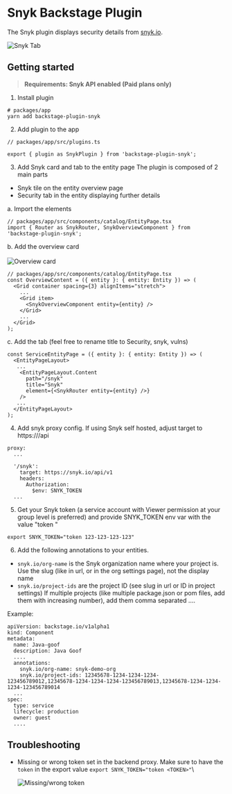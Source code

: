 # Snyk Backstage Plugin

The Snyk plugin displays security details from [snyk.io](https://snyk.io/).

![Snyk Tab](https://storage.googleapis.com/snyk-technical-services.appspot.com/backstage-screenshots/backstage-snyk-plugin-tab.png)

## Getting started

> **Requirements: Snyk API enabled (Paid plans only)**

1. Install plugin
```
# packages/app
yarn add backstage-plugin-snyk
```

2. Add plugin to the app
```
// packages/app/src/plugins.ts

export { plugin as SnykPlugin } from 'backstage-plugin-snyk';

```

3. Add Snyk card and tab to the entity page
The plugin is composed of 2 main parts
- Snyk tile on the entity overview page
- Security tab in the entity displaying further details

a. Import the elements
```
// packages/app/src/components/catalog/EntityPage.tsx
import { Router as SnykRouter, SnykOverviewComponent } from 'backstage-plugin-snyk';

```

b. Add the overview card\
\
![Overview card](https://storage.googleapis.com/snyk-technical-services.appspot.com/backstage-screenshots/backstage-plugin-overview-card.png)

```
// packages/app/src/components/catalog/EntityPage.tsx
const OverviewContent = ({ entity }: { entity: Entity }) => (
  <Grid container spacing={3} alignItems="stretch">
    ...
    <Grid item>        
      <SnykOverviewComponent entity={entity} />
    </Grid>
    ...
  </Grid>
);
```

c. Add the tab (feel free to rename title to Security, snyk, vulns)
```
const ServiceEntityPage = ({ entity }: { entity: Entity }) => (
  <EntityPageLayout>
   ...
    <EntityPageLayout.Content
      path="/snyk"
      title="Snyk"
      element={<SnykRouter entity={entity} />}
    />
   ...
  </EntityPageLayout>
);
```

4. Add snyk proxy config. If using Snyk self hosted, adjust target to https://<YOURHOSTNAME>/api
```
proxy:
  ...

  '/snyk':
    target: https://snyk.io/api/v1
    headers:
      Authorization:
        $env: SNYK_TOKEN
  ...
```

5. Get your Snyk token (a service account with Viewer permission at your group level is preferred) and provide SNYK_TOKEN env var with the value "token <YOURTOKEN>"
```
export SNYK_TOKEN="token 123-123-123-123"
```

6. Add the following annotations to your entities.
- `snyk.io/org-name` is the Snyk organization name where your project is. Use the slug (like in url, or in the org settings page), not the display name
- `snyk.io/project-ids` are the project ID (see slug in url or ID in project settings)
If multiple projects (like multiple package.json or pom files, add them with increasing number), add them comma separated
....


Example:
```
apiVersion: backstage.io/v1alpha1
kind: Component
metadata:
  name: Java-goof
  description: Java Goof
  ....
  annotations:
    snyk.io/org-name: snyk-demo-org
    snyk.io/project-ids: 12345678-1234-1234-1234-123456789012,12345678-1234-1234-1234-123456789013,12345678-1234-1234-1234-123456789014
  ...
spec:
  type: service
  lifecycle: production
  owner: guest
  ....
```


## Troubleshooting

- Missing or wrong token set in the backend proxy. Make sure to have the `token` in the export value
`export SNYK_TOKEN="token <TOKEN>"`\

    ![Missing/wrong token](https://storage.googleapis.com/snyk-technical-services.appspot.com/backstage-screenshots/backstage_card_error_wrong_or_missing_token.png)